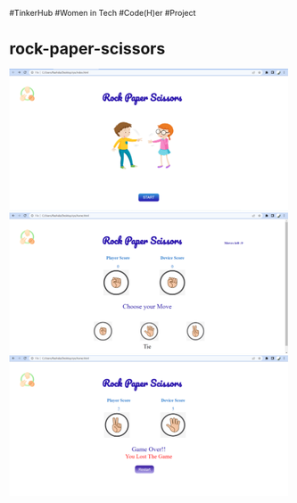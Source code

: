 
#TinkerHub
#Women in Tech
#Code(H)er
#Project
# rock-paper-scissors
<img src="Images/index(lap).png" width="500">
<img src="Images/home(lap).png" width="500">
<img src="Images/gameover(lap).png" width="500">
